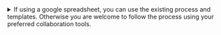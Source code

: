 <details>
  <summary>If using a google spreadsheet, you can use the existing process and templates. Otherwise you are welcome to
    follow the process using your preferred collaboration tools.</summary>

  <ul>
    <li>Follow <a
        href="https://github.com/BioSchemas/bioschemas.github.io/blob/master/pages/_tutorials/howto/howto_create_new_profile.md">steps
        1-6</a> for creating a new profile/type as a google spreadsheet. This will serve as your reference for creating
      and registering the new type in the Data Discovery Engine.<ul>
        <li>If you are familiar with programming or are comfortable with json schema, you can look at existing json
          files for Bioschemas types (for example, the BioChemEntity json), use scripts to convert your spreadsheet to
          jsonld, and skip ahead to testing your schema.</li>
      </ul>
    </li>
  </ul>

</details>